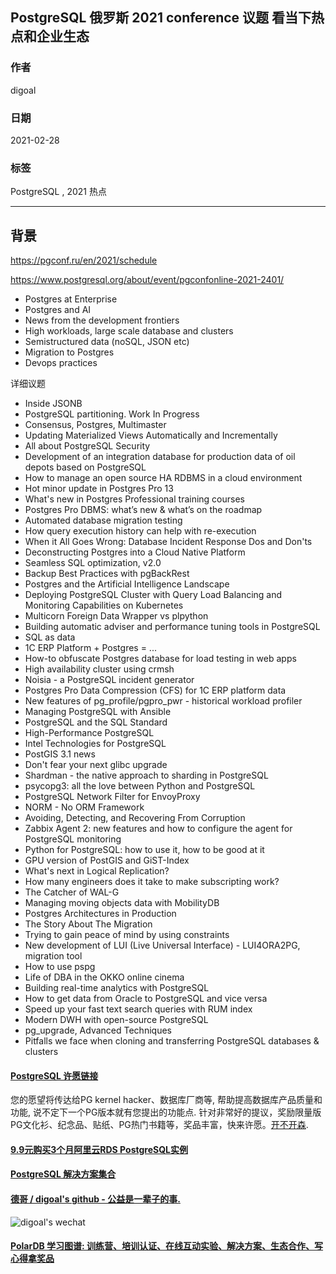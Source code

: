 ## PostgreSQL 俄罗斯 2021 conference 议题 看当下热点和企业生态    
        
### 作者        
digoal        
        
### 日期        
2021-02-28        
        
### 标签        
PostgreSQL , 2021 热点         
        
----        
        
## 背景       
  
https://pgconf.ru/en/2021/schedule  
  
https://www.postgresql.org/about/event/pgconfonline-2021-2401/  
  
- Postgres at Enterprise  
- Postgres and AI  
- News from the development frontiers  
- High workloads, large scale database and clusters  
- Semistructured data (noSQL, JSON etc)  
- Migration to Postgres  
- Devops practices  
  
详细议题  
  
- Inside JSONB  
- PostgreSQL partitioning. Work In Progress  
- Consensus, Postgres, Multimaster  
- Updating Materialized Views Automatically and Incrementally  
- All about PostgreSQL Security  
- Development of an integration database for production data of oil depots based on PostgreSQL  
- How to manage an open source HA RDBMS in a cloud environment  
- Hot minor update in Postgres Pro 13  
- What's new in Postgres Professional training courses  
- Postgres Pro DBMS: what’s new & what’s on the roadmap  
- Automated database migration testing  
- How query execution history can help with re-execution  
- When it All Goes Wrong: Database Incident Response Dos and Don'ts  
- Deconstructing Postgres into a Cloud Native Platform  
- Seamless SQL optimization, v2.0  
- Backup Best Practices with pgBackRest  
- Postgres and the Artificial Intelligence Landscape  
- Deploying PostgreSQL Cluster with Query Load Balancing and Monitoring Capabilities on Kubernetes  
- Multicorn Foreign Data Wrapper vs plpython  
- Building automatic adviser and performance tuning tools in PostgreSQL  
- SQL as data  
- 1С ERP Platform + Postgres = ...  
- How-to obfuscate Postgres database for load testing in web apps  
- High availability cluster using crmsh  
- Noisia - a PostgreSQL incident generator  
- Postgres Pro Data Compression (CFS) for 1C ERP platform data  
- New features of pg_profile/pgpro_pwr - historical workload profiler  
- Managing PostgreSQL with Ansible  
- PostgreSQL and the SQL Standard  
- High-Performance PostgreSQL  
- Intel Technologies for PostgreSQL  
- PostGIS 3.1 news  
- Don't fear your next glibc upgrade  
- Shardman - the native approach to sharding in PostgreSQL  
- psycopg3: all the love between Python and PostgreSQL  
- PostgreSQL Network Filter for EnvoyProxy  
- NORM - No ORM Framework  
- Avoiding, Detecting, and Recovering From Corruption  
- Zabbix Agent 2: new features and how to configure the agent for PostgreSQL monitoring  
- Python for PostgreSQL: how to use it, how to be good at it  
- GPU version of PostGIS and GiST-Index  
- What's next in Logical Replication?  
- How many engineers does it take to make subscripting work?  
- The Catcher of WAL-G  
- Managing moving objects data with MobilityDB  
- Postgres Architectures in Production  
- The Story About The Migration  
- Trying to gain peace of mind by using constraints  
- New development of LUI (Live Universal Interface) - LUI4ORA2PG, migration tool  
- How to use pspg  
- Life of DBA in the OKKO online cinema  
- Building real-time analytics with PostgreSQL  
- How to get data from Oracle to PostgreSQL and vice versa  
- Speed up your fast text search queries with RUM index  
- Modern DWH with open-source PostgreSQL  
- pg_upgrade, Advanced Techniques  
- Pitfalls we face when cloning and transferring PostgreSQL databases & clusters  
  
    
  
#### [PostgreSQL 许愿链接](https://github.com/digoal/blog/issues/76 "269ac3d1c492e938c0191101c7238216")
您的愿望将传达给PG kernel hacker、数据库厂商等, 帮助提高数据库产品质量和功能, 说不定下一个PG版本就有您提出的功能点. 针对非常好的提议，奖励限量版PG文化衫、纪念品、贴纸、PG热门书籍等，奖品丰富，快来许愿。[开不开森](https://github.com/digoal/blog/issues/76 "269ac3d1c492e938c0191101c7238216").  
  
  
#### [9.9元购买3个月阿里云RDS PostgreSQL实例](https://www.aliyun.com/database/postgresqlactivity "57258f76c37864c6e6d23383d05714ea")
  
  
#### [PostgreSQL 解决方案集合](https://yq.aliyun.com/topic/118 "40cff096e9ed7122c512b35d8561d9c8")
  
  
#### [德哥 / digoal's github - 公益是一辈子的事.](https://github.com/digoal/blog/blob/master/README.md "22709685feb7cab07d30f30387f0a9ae")
  
  
![digoal's wechat](../pic/digoal_weixin.jpg "f7ad92eeba24523fd47a6e1a0e691b59")
  
  
#### [PolarDB 学习图谱: 训练营、培训认证、在线互动实验、解决方案、生态合作、写心得拿奖品](https://www.aliyun.com/database/openpolardb/activity "8642f60e04ed0c814bf9cb9677976bd4")
  

